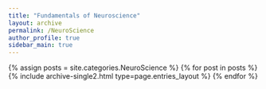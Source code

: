 ```yaml
---
title: "Fundamentals of Neuroscience"
layout: archive
permalink: /NeuroScience
author_profile: true
sidebar_main: true
---
```



{% assign posts = site.categories.NeuroScience %}
{% for post in posts %} {% include archive-single2.html type=page.entries_layout %} {% endfor %}
